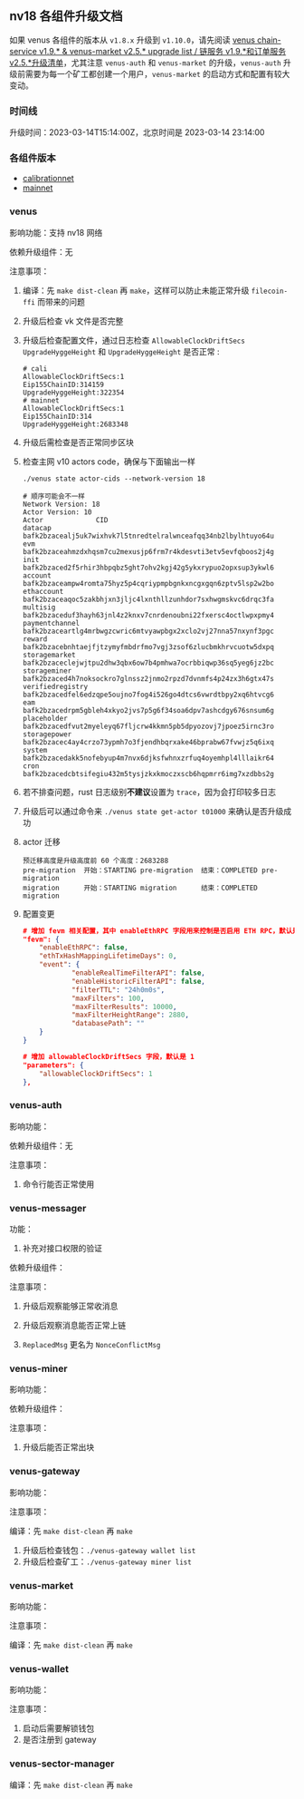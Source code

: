 ## nv18 各组件升级文档

如果 venus 各组件的版本从 `v1.8.x` 升级到 `v1.10.0`，请先阅读 [venus chain-service v1.9.* & venus-market v2.5.* upgrade list / 链服务 v1.9.*和订单服务 v2.5.*升级清单](https://github.com/filecoin-project/venus/discussions/5531)，尤其注意 `venus-auth` 和 `venus-market` 的升级，`venus-auth` 升级前需要为每一个矿工都创建一个用户，`venus-market` 的启动方式和配置有较大变动。

### 时间线

升级时间：2023-03-14T15:14:00Z，北京时间是 2023-03-14 23:14:00

### 各组件版本

* [calibrationnet](https://github.com/filecoin-project/venus/discussions/5649#discussioncomment-4652920)
* [mainnet](https://github.com/filecoin-project/venus/discussions/5649#discussioncomment-4652933)


### venus

影响功能：支持 nv18 网络

依赖升级组件：无

注意事项：

1. 编译：先 `make dist-clean` 再 `make`，这样可以防止未能正常升级 `filecoin-ffi` 而带来的问题

2. 升级后检查 vk 文件是否完整

3. 升级后检查配置文件，通过日志检查 `AllowableClockDriftSecs` `UpgradeHyggeHeight` 和 `UpgradeHyggeHeight` 是否正常 :

    ```
    # cali
    AllowableClockDriftSecs:1
    Eip155ChainID:314159
    UpgradeHyggeHeight:322354
    # mainnet
    AllowableClockDriftSecs:1
    Eip155ChainID:314
    UpgradeHyggeHeight:2683348
    ```

4. 升级后需检查是否正常同步区块

5. 检查主网 v10 actors code，确保与下面输出一样

    ```
    ./venus state actor-cids --network-version 18

    # 顺序可能会不一样
    Network Version: 18
    Actor Version: 10
    Actor             CID                                                             
    datacap           bafk2bzacealj5uk7wixhvk7l5tnredtelralwnceafqq34nb2lbylhtuyo64u  
    evm               bafk2bzaceahmzdxhqsm7cu2mexusjp6frm7r4kdesvti3etv5evfqboos2j4g  
    init              bafk2bzaced2f5rhir3hbpqbz5ght7ohv2kgj42g5ykxrypuo2opxsup3ykwl6  
    account           bafk2bzaceampw4romta75hyz5p4cqriypmpbgnkxncgxgqn6zptv5lsp2w2bo  
    ethaccount        bafk2bzaceaqoc5zakbhjxn3jljc4lxnthllzunhdor7sxhwgmskvc6drqc3fa  
    multisig          bafk2bzaceduf3hayh63jnl4z2knxv7cnrdenoubni22fxersc4octlwpxpmy4  
    paymentchannel    bafk2bzaceartlg4mrbwgzcwric6mtvyawpbgx2xclo2vj27nna57nxynf3pgc  
    reward            bafk2bzacebnhtaejfjtzymyfmbdrfmo7vgj3zsof6zlucbmkhrvcuotw5dxpq  
    storagemarket     bafk2bzaceclejwjtpu2dhw3qbx6ow7b4pmhwa7ocrbbiqwp36sq5yeg6jz2bc  
    storageminer      bafk2bzaced4h7noksockro7glnssz2jnmo2rpzd7dvnmfs4p24zx3h6gtx47s  
    verifiedregistry  bafk2bzacedfel6edzqpe5oujno7fog4i526go4dtcs6vwrdtbpy2xq6htvcg6  
    eam               bafk2bzacedrpm5gbleh4xkyo2jvs7p5g6f34soa6dpv7ashcdgy676snsum6g  
    placeholder       bafk2bzacedfvut2myeleyq67fljcrw4kkmn5pb5dpyozovj7jpoez5irnc3ro  
    storagepower      bafk2bzacec4ay4crzo73ypmh7o3fjendhbqrxake46bprabw67fvwjz5q6ixq  
    system            bafk2bzacedakk5nofebyup4m7nvx6djksfwhnxzrfuq4oyemhpl4lllaikr64  
    cron              bafk2bzacedcbtsifegiu432m5tysjzkxkmoczxscb6hqpmrr6img7xzdbbs2g
    ```

6. 若不排查问题，rust 日志级别**不建议**设置为 `trace`，因为会打印较多日志

7. 升级后可以通过命令来 `./venus state get-actor t01000` 来确认是否升级成功

8. actor 迁移

    ```
    预迁移高度是升级高度前 60 个高度：2683288
    pre-migration  开始：STARTING pre-migration  结束：COMPLETED pre-migration
    migration      开始：STARTING migration      结束：COMPLETED migration
    ```

9. 配置变更

    ``` json
    # 增加 fevm 相关配置，其中 enableEthRPC 字段用来控制是否启用 ETH RPC，默认是 false
    "fevm": {
        "enableEthRPC": false,
        "ethTxHashMappingLifetimeDays": 0,
        "event": {
                "enableRealTimeFilterAPI": false,
                "enableHistoricFilterAPI": false,
                "filterTTL": "24h0m0s",
                "maxFilters": 100,
                "maxFilterResults": 10000,
                "maxFilterHeightRange": 2880,
                "databasePath": ""
        }
    }

    # 增加 allowableClockDriftSecs 字段，默认是 1
    "parameters": {
        "allowableClockDriftSecs": 1
    },
    ```


### venus-auth

影响功能：

依赖升级组件：无

注意事项：

1. 命令行能否正常使用


### venus-messager

功能：

1. 补充对接口权限的验证

依赖升级组件：

注意事项：

1. 升级后观察能够正常收消息

2. 升级后观察消息能否正常上链

3. `ReplacedMsg` 更名为 `NonceConflictMsg`


### venus-miner

影响功能：

依赖升级组件：

注意事项：

1. 升级后能否正常出块


### venus-gateway

影响功能：

注意事项：

编译：先 `make dist-clean` 再 `make`

1. 升级后检查钱包：`./venus-gateway wallet list`
2. 升级后检查矿工：`./venus-gateway miner list`


### venus-market

影响功能：

注意事项：

编译：先 `make dist-clean` 再 `make`


### venus-wallet

影响功能：

注意事项：

1. 启动后需要解锁钱包
2. 是否注册到 gateway

### venus-sector-manager
编译：先 `make dist-clean` 再 `make`